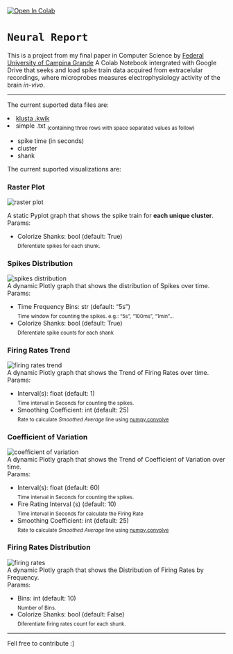 <p><a href="https://colab.research.google.com/github/IzaquielCordeiro/NeuralReport/blob/main/NeuralReport.ipynb" target="_blank" rel="noopener noreferrer"> <img src="https://colab.research.google.com/assets/colab-badge.svg" alt="Open In Colab"></a></p>
<h1 id="neural-report"><strong><code>Neural Report</code></strong></h1>
<p>This is a project from my final paper in Computer Science by <a href="https://www.google.com/maps/place/UFCG+-+Campus+Campina+Grande/@-7.2171368,-35.9097543,15z/data=!4m5!3m4!1s0x0:0xd98e854f0b0d6fe1!8m2!3d-7.2171368!4d-35.9097543">Federal University of Campina Grande</a> A Colab Notebook intergrated with Google Drive that seeks and load spike train data acquired from extracelular recordings, where microprobes measures electrophysiology activity of the brain <em>in-vivo</em>.</p>
<hr>
<p>The current suported data files are:  </p><li><a href="https://klusta.readthedocs.io/en/latest/kwik/">klusta .kwik</a></li>
<li>simple .txt <sub>(containing three rows with space separated values as follow)
</sub></li><ul>
<li>spike time (in seconds)</li>
<li>cluster</li>
<li>shank</li>
</ul>
<p>The current suported visualizations are:</p>
<h3 id="raster-plot">Raster Plot</h3>
<p><img src="https://drive.google.com/uc?export=view&amp;id=1z9pnzYRKJ47jCsBQgPKhaF4yHT2yGgUf" alt="raster plot"></p>
<p>A static Pyplot graph that shows the spike train for <strong>each unique cluster</strong>.<br>
Params:</p>
<ul>
<li>Colorize Shanks: bool (default: True)<br>
<sub>Diferentiate spikes for each shunk.</sub></li>
</ul>
<h3 id="spikes-distribution">Spikes Distribution</h3>
<p><img src="https://drive.google.com/uc?export=view&amp;id=1gNV52gzRw0_L4Ytmleup__-UaC2AZ9lO" alt="spikes distribution"><br>
A dynamic Plotly graph that shows the distribution of Spikes over time.<br>
Params:</p>
<ul>
<li>Time Frequency Bins: str  (default: “5s”)<br>
<sub>Time window for counting the spikes. e.g.: “5s”, “100ms”, “1min”…</sub></li>
<li>Colorize Shanks: bool (default: True)<br>
<sub>Diferentiate spike counts for each shank</sub></li>
</ul>
<h3 id="firing-rates-trend">Firing Rates Trend</h3>
<p><img src="https://drive.google.com/uc?export=view&amp;id=1qxHSWNuSnQdheIrlXgTx5xqyKDFoMVDK" alt="firing rates trend"><br>
A dynamic Plotly graph that shows the Trend of Firing Rates over time.<br>
Params:</p>
<ul>
<li>Interval(s): float (default: 1)<br>
<sub>Time interval in Seconds for counting the spikes.</sub></li>
<li>Smoothing Coefficient: int (default: 25)<br>
<sub>Rate to calculate <em>Smoothed Average</em> line using <a href="https://numpy.org/doc/stable/reference/generated/numpy.convolve.html">numpy.convolve</a></sub></li>
</ul>
<h3 id="coefficient-of-variation">Coefficient of Variation</h3>
<p><img src="https://drive.google.com/uc?export=view&amp;id=17YI34K5aSqp4n1jXKNQBeglNBmu3SlIS" alt="coefficient of variation"><br>
A dynamic Plotly graph that shows the Trend of Coefficient of Variation over time.<br>
Params:</p>
<ul>
<li>Interval(s): float (default: 60)<br>
<sub>Time interval in Seconds for counting the spikes.</sub></li>
<li>Fire Rating Interval (s) (default: 10)<br>
<sub>Time interval in Seconds for calculate the Firing Rate</sub></li>
<li>Smoothing Coefficient: int (default: 25)<br>
<sub>Rate to calculate <em>Smoothed Average</em> line using <a href="https://numpy.org/doc/stable/reference/generated/numpy.convolve.html">numpy.convolve</a></sub></li>
</ul>
<h3 id="firing-rates-distribution">Firing Rates Distribution</h3>
<p><img src="https://drive.google.com/uc?export=view&amp;id=1FrfmF4zE_ps7hsM0Z32WMKAfWdjdGk8t" alt="firing rates"><br>
A dynamic Plotly graph that shows the Distribution of Firing Rates by Frequency.<br>
Params:</p>
<ul>
<li>Bins: int (default: 10)<br>
<sub>Number of Bins.</sub></li>
<li>Colorize Shanks: bool (default: False)<br>
<sub>Diferentiate firing rates count for each shunk.</sub></li>
</ul>
<hr>
<p>Fell free to contribute :]</p>

